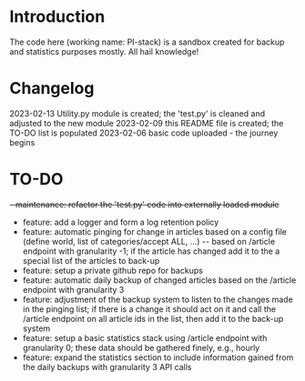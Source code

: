 # Introduction
The code here (working name: PI-stack) is a sandbox created for backup and statistics purposes mostly. All hail knowledge!

# Changelog
2023-02-13	Utility.py module is created; the 'test.py' is cleaned and adjusted to the new module
2023-02-09	this README file is created; the TO-DO list is populated
2023-02-06	basic code uploaded - the journey begins

# TO-DO

~~- maintenance: refactor the 'test.py' code into externally loaded module~~
- feature: add a logger and form a log retention policy
- feature: automatic pinging for change in articles based on a config file (define world, list of categories/accept ALL, ...) -- based on /article endpoint with granularity -1; if the article has changed add it to the a special list of the articles to back-up
- feature: setup a private github repo for backups
- feature: automatic daily backup of changed articles based on the /article endpoint with granularity 3
- feature: adjustment of the backup system to listen to the changes made in the pinging list; if there is a change it should act on it and call the /article endpoint on all article ids in the list, then add it to the back-up system
- feature: setup a basic statistics stack using /article endpoint with granularity 0; these data should be gathered finely, e.g., hourly
- feature: expand the statistics section to include information gained from the daily backups with granularity 3 API calls
